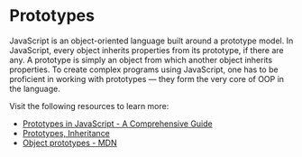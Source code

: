 # Prototypes

JavaScript is an object-oriented language built around a prototype model. In JavaScript, every object inherits properties from its prototype, if there are any. A prototype is simply an object from which another object inherits properties. To create complex programs using JavaScript, one has to be proficient in working with prototypes — they form the very core of OOP in the language.

Visit the following resources to learn more:

- [Prototypes in JavaScript - A Comprehensive Guide](https://www.codeguage.com/courses/js/objects-prototypes)
- [Prototypes, Inheritance](https://javascript.info/prototypes)
- [Object prototypes - MDN](https://developer.mozilla.org/en-US/docs/Learn/JavaScript/Objects/Object_prototypes)
